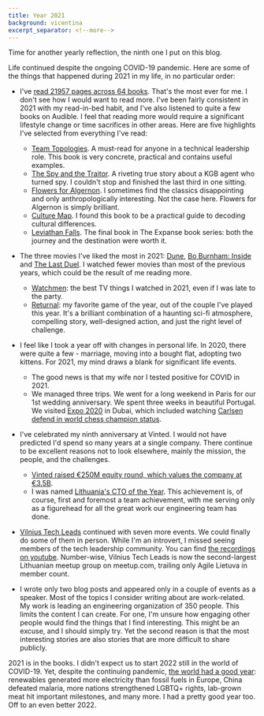 ```yaml
---
title: Year 2021
background: vicentina
excerpt_separator: <!--more-->
---
```


Time for another yearly reflection, the ninth one I put on this blog.

Life continued despite the ongoing COVID-19 pandemic. Here are some of the things that happened during 2021 in my life, in no particular order:

<!--more-->

* I've [read 21957 pages across 64 books](//goodreads.com/user/year_in_books/2021/36968510). That's the most ever for me. I don't see how I would want to read more. I've been fairly consistent in 2021 with my read-in-bed habit, and I've also listened to quite a few books on Audible. I feel that reading more would require a significant lifestyle change or time sacrifices in other areas. Here are five highlights I've selected from everything I've read:
  * [Team Topologies](//goodreads.com/review/show/3255505553). A must-read for anyone in a technical leadership role. This book is very concrete, practical and contains useful examples.
  * [The Spy and the Traitor](//goodreads.com/review/show/3694897869). A riveting true story about a KGB agent who turned spy. I couldn't stop and finished the last third in one sitting.
  * [Flowers for Algernon](//goodreads.com/review/show/3857646268). I sometimes find the classics disappointing and only anthropologically interesting. Not the case here. Flowers for Algernon is simply brilliant.
  * [Culture Map](//goodreads.com/review/show/3845047141). I found this book to be a practical guide to decoding cultural differences.
  * [Leviathan Falls](//goodreads.com/review/show/4378950038). The final book in The Expanse book series: both the journey and the destination were worth it.

* The three movies I've liked the most in 2021: [Dune](//letterboxd.com/mmozuras/film/dune-2021/), [Bo Burnham: Inside](//letterboxd.com/mmozuras/film/bo-burnham-inside/) and [The Last Duel](//letterboxd.com/mmozuras/film/the-last-duel-2021/). I watched fewer movies than most of the previous years, which could be the result of me reading more.
  * [Watchmen](//letterboxd.com/mmozuras/film/watchmen-2019): the best TV things I watched in 2021, even if I was late to the party.
  * [Returnal](//housemarque.com/games/returnal): my favorite game of the year, out of the couple I've played this year. It's a brilliant combination of a haunting sci-fi atmosphere, compelling story, well-designed action, and just the right level of challenge.

* I feel like I took a year off with changes in personal life. In 2020, there were quite a few - marriage, moving into a bought flat, adopting two kittens. For 2021, my mind draws a blank for significant life events.
  * The good news is that my wife nor I tested positive for COVID in 2021.
  * We managed three trips. We went for a long weekend in Paris for our 1st wedding anniversary. We spent three weeks in beautiful Portugal. We visited [Expo 2020](//en.wikipedia.org/wiki/Expo_2020) in Dubai, which included watching [Carlsen defend in world chess champion status](//fivethirtyeight.com/features/magnus-carlsen-wins-the-2021-world-chess-championship/).

* I've celebrated my ninth anniversary at Vinted. I would not have predicted I'd spend so many years at a single company. There continue to be excellent reasons not to look elsewhere, mainly the mission, the people, and the challenges.
  * [Vinted raised €250M equity round, which values the company at €3.5B](//techcrunch.com/2021/05/11/vinted-raises-303m-for-its-2nd-hand-clothes-marketplace-used-by-45m-and-now-valued-at-4-5b/).
  * I was named [Lithuania's CTO of the Year](//www.vz.lt/inovacijos/2021/10/08/pirmuojulietuvosmetu-ctotapovinted-technologiju-vadovasmmozuras). This achievement is, of course, first and foremost a team achievement, with me serving only as a figurehead for all the great work our engineering team has done.

* [Vilnius Tech Leads](//techleads.lt) continued with seven more events. We could finally do some of them in person. While I'm an introvert, I missed seeing members of the tech leadership community. You can find [the recordings on youtube](//www.youtube.com/watch?v=wUcXv3PcPhY&). Number-wise, Vilnius Tech Leads is now the second-largest Lithuanian meetup group on meetup.com, trailing only Agile Lietuva in member count.

* I wrote only two blog posts and appeared only in a couple of events as a speaker. Most of the topics I consider writing about are work-related. My work is leading an engineering organization of 350 people. This limits the content I can create. For one, I'm unsure how engaging other people would find the things that I find interesting. This might be an excuse, and I should simply try. Yet the second reason is that the most interesting stories are also stories that are more difficult to share publicly.

2021 is in the books. I didn't expect us to start 2022 still in the world of COVID-19. Yet, despite the continuing pandemic, [the world had a good year](//www.positive.news/society/what-went-right-in-2021-26-good-news-stories/
): renewables generated more electricity than fossil fuels in Europe, China defeated malaria, more nations strengthened LGBTQ+ rights, lab-grown meat hit important milestones, and many more. I had a pretty good year too. Off to an even better 2022.

